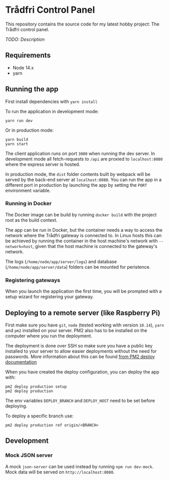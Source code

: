 # Trådfri Control Panel

This repository contains the source code for my latest hobby project: The Trådfri control panel.

*TODO: Description*

## Requirements

- Node 14.x
- yarn

## Running the app

First install dependencies with `yarn install`

To run the application in development mode:

```
yarn run dev
```

Or in production mode:

```
yarn build
yarn start
```

The client application runs on port `3000` when running the dev server. In development mode all fetch-requests to `/api` are proxied to `localhost:8080` where the express server is hosted.

In production mode, the `dist` folder contents built by webpack will be served by the back-end server at `localhost:8080`. You can run the app in a different port in production by launching the app by setting the `PORT` environment variable.

### Running in Docker

The Docker image can be build by running `docker build` with the project root as the build context.

The app can be run in Docker, but the container needs a way to access the network where the Trådfri gateway is connected to. In Linux hosts this can be achieved by running the container in the host machine's network with `--network=host`, given that the host machine is connected to the gateway's network.

The logs (`/home/node/app/server/logs`) and database (`/home/node/app/server/data`) folders can be mounted for peristence.

### Registering gateways

When you launch the application the first time, you will be prompted with a setup wizard for registering your gateway.

## Deploying to a remote server (like Raspberry Pi)

First make sure you have `git`, `node` (tested working with version `10.14`), `yarn` and `pm2` installed on your server.
PM2 also has to be installed on the computer where you run the deployment.

The deployment is done over SSH so make sure you have a public key installed to your server to allow easier deployments without the need for passwords. More information about this can be found [from PM2 deploy documentation](https://pm2.keymetrics.io/docs/usage/deployment/)

When you have created the deploy configuration, you can deploy the app with:

```
pm2 deploy production setup
pm2 deploy production
```

The env variables `DEPLOY_BRANCH` and `DEPLOY_HOST` need to be set before deploying.

To deploy a specific branch use:

```
pm2 deploy production ref origin/<BRANCH>
```

## Development

### Mock JSON server

A mock `json-server` can be used instead by running `npm run dev-mock`. Mock data will be served on `http://localhost:8080`.
